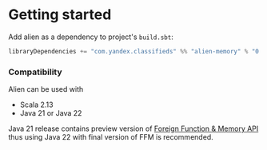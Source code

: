 # Getting started

Add alien as a dependency to project's `build.sbt`:

```scala
libraryDependencies += "com.yandex.classifieds" %% "alien-memory" % "0.1.0"
```
### Compatibility

Alien can be used with

- Scala 2.13
- Java 21 or Java 22

Java 21 release contains preview version of [Foreign Function & Memory API](https://openjdk.org/jeps/442) thus using Java 22 with final version of FFM is recommended.
